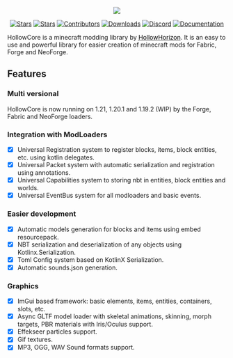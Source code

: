 <p align="center">
  <img src="https://github.com/HollowHorizon/HollowCore/blob/1.19.2/src/main/resources/hollow_core_logo.png">
</p>
<p align="center">
  <a href="https://github.com/HollowHorizon/HollowCore/commits/"><img src="https://img.shields.io/github/commit-activity/t/HollowHorizon/HollowCore?style=for-the-badge&labelColor=7e91a6&color=80bcff" alt="Stars"></a>
  <a href="https://github.com/HollowHorizon/HollowCore/stargazers"><img src="https://img.shields.io/github/stars/HollowHorizon/HollowCore.svg?style=for-the-badge&labelColor=7e91a6&color=80bcff" alt="Stars"></a>
  <a href="https://github.com/HollowHorizon/HollowCore/graphs/contributors"><img src="https://img.shields.io/github/contributors/HollowHorizon/HollowCore.svg?style=for-the-badge&labelColor=7e91a6&color=80bcff" alt="Contributors"></a>
  <a href="https://github.com/HollowHorizon/HollowCore/releases"><img src="https://img.shields.io/github/downloads/HollowHorizon/HollowCore/total?style=for-the-badge&labelColor=7e91a6&color=80bcff" alt="Downloads"></a>
  <a href="https://discord.gg/qKpPhkwGCY"><img src="https://img.shields.io/discord/1081609215484887051?style=for-the-badge&label=Discord&logo=discord&logoColor=d9e0ee&labelColor=7e91a6&color=80bcff" alt="Discord"></a>
  <a href="https://0mods.team/docs/hollowcore/hollowcore"><img src="https://img.shields.io/badge/Docs-📖-blue?style=for-the-badge&labelColor=7e91a6&color=80bcff" alt="Documentation"></a>
</p>
HollowCore is a minecraft modding library by <a href="https://github.com/HollowHorizon" style="color: black; text-decoration: underline;text-decoration-style: dotted;">HollowHorizon</a>. It is an easy to use and powerful library for easier creation of minecraft mods for Fabric, Forge and NeoForge.

## Features
### Multi versional
HollowCore is now running on 1.21, 1.20.1 and 1.19.2 (WIP) by the Forge, Fabric and NeoForge loaders.

### Integration with ModLoaders
- [x] Universal Registration system to register blocks, items, block entities, etc. using kotlin delegates.
- [x] Universal Packet system with automatic serialization and registration using annotations.
- [x] Universal Capabilities system to storing nbt in entities, block entities and worlds. 
- [x] Universal EventBus system for all modloaders and basic events.

### Easier development
- [x] Automatic models generation for blocks and items using embed resourcepack.
- [x] NBT serialization and deserialization of any objects using Kotlinx.Serialization.
- [x] Toml Config system based on KotlinX Serialization.
- [x] Automatic sounds.json generation.

### Graphics
- [x] ImGui based framework: basic elements, items, entities, containers, slots, etc. 
- [x] Async GLTF model loader with skeletal animations, skinning, morph targets, PBR materials with Iris/Oculus support.
- [x] Effekseer particles support.
- [x] Gif textures.
- [x] MP3, OGG, WAV Sound formats support.